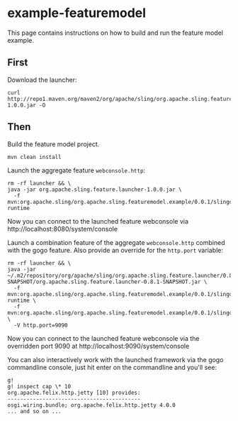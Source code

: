 # example-featuremodel

This page contains instructions on how to build and run the feature model example.

## First
Download the launcher:

```
curl http://repo1.maven.org/maven2/org/apache/sling/org.apache.sling.feature.launcher/1.0.0/org.apache.sling.feature.launcher-1.0.0.jar -O
```

## Then 
Build the feature model project.

```
mvn clean install
```

Launch the aggregate feature `webconsole.http`:

```
rm -rf launcher && \
java -jar org.apache.sling.feature.launcher-1.0.0.jar \
  -f mvn:org.apache.sling/org.apache.sling.featuremodel.example/0.0.1/slingosgifeature/example-runtime
```

Now you can connect to the launched feature webconsole via http://localhost:8080/system/console

Launch a combination feature of the aggregate `webconsole.http` combined with the gogo feature. 
Also provide an override for the `http.port` variable: 

```
rm -rf launcher && \
java -jar ~/.m2/repository/org/apache/sling/org.apache.sling.feature.launcher/0.8.1-SNAPSHOT/org.apache.sling.feature.launcher-0.8.1-SNAPSHOT.jar \
  -f mvn:org.apache.sling/org.apache.sling.featuremodel.example/0.0.1/slingosgifeature/example-runtime \
  -f mvn:org.apache.sling/org.apache.sling.featuremodel.example/0.0.1/slingosgifeature/gogo \
  -V http.port=9090
```

Now you can connect to the launched feature webconsole via the overridden port 9090 at
 http://localhost:9090/system/console

You can also interactively work with the launched framework via the gogo commandline console, just hit enter on
the commandline and you'll see:


```
g!
g! inspect cap \* 10
org.apache.felix.http.jetty [10] provides:
------------------------------------------
osgi.wiring.bundle; org.apache.felix.http.jetty 4.0.0
... and so on ...
```
 
